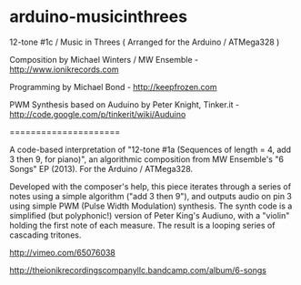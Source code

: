 arduino-musicinthrees
=====================

12-tone #1c / Music in Threes ( Arranged for the Arduino / ATMega328 )

Composition by Michael Winters / MW Ensemble - http://www.ionikrecords.com

Programming by Michael Bond - http://keepfrozen.com

PWM Synthesis based on Auduino by Peter Knight, Tinker.it - http://code.google.com/p/tinkerit/wiki/Auduino


=====================


A code-based interpretation of "12-tone #1a (Sequences of length = 4, add 3 then 9, for piano)", an algorithmic composition from MW Ensemble's "6 Songs" EP (2013). For the Arduino / ATMega328.

Developed with the composer's help, this piece iterates through a series of notes using a simple algorithm ("add 3 then 9"), and outputs audio on pin 3 using simple PWM (Pulse Width Modulation) synthesis. The synth code is a simplified (but polyphonic!) version of Peter King's Audiuno, with a "violin" holding the first note of each measure. The result is a looping series of cascading tritones.


http://vimeo.com/65076038

http://theionikrecordingscompanyllc.bandcamp.com/album/6-songs

